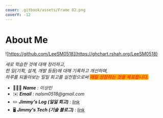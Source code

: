 ```yaml
---
cover: .gitbook/assets/Frame 82.png
coverY: -12
---
```


# About Me

![https://github.com/LeeSM0518](https://ghchart.rshah.org/LeeSM0518)



_새로 학습한 것에 대해 정리하고,_\
_한 일(기획, 설계, 개발 등등)에 대해 기록하고 개선하며,_\
_하루를 되돌아보는 일일 회고를 실천함으로써 <mark style="color:red;background-color:orange;">매일 성장하는 것을 목표합니다.</mark>_



* 👨🏻‍💻 _**Name** : 이상민_
* ✉️ _**Email** : nalsm0518@gmail.com_
* ✏️ _**Jimmy's Log (일일 회고)**_ :  [_link_](https://app.gitbook.com/o/z08KSAnE6P8RTB1lRyt8/s/VUGmlfST1Av763oCpLBq/)
* 🖥 _**Jimmy's Tech (기술 블로그)** :_ [_link_](https://app.gitbook.com/o/z08KSAnE6P8RTB1lRyt8/s/xFAbVboeQj3rgqWe5uLh/)
